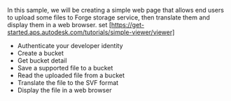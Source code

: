In this sample, we will be creating a simple web page that allows end users to upload some files to Forge storage service, then translate them and display them in a web browser.
set [https://get-started.aps.autodesk.com/tutorials/simple-viewer/viewer]
- Authenticate your developer identity
- Create a bucket
- Get bucket detail
- Save a supported file to a bucket
- Read the uploaded file from a bucket
- Translate the file to the SVF format
- Display the file in a web browser
